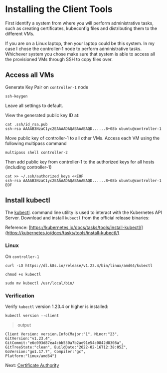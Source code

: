 # Installing the Client Tools

First identify a system from where you will perform administrative tasks, such as creating certificates, kubeconfig files and distributing them to the different VMs.

If you are on a Linux laptop, then your laptop could be this system. In my case I chose the controller-1 node to perform administrative tasks. Whichever system you chose make sure that system is able to access all the provisioned VMs through SSH to copy files over.

## Access all VMs

Generate Key Pair on `controller-1` node

```
ssh-keygen
```

Leave all settings to default.

View the generated public key ID at:

```
cat .ssh/id_rsa.pub
ssh-rsa AAAAB3NzaC1yc2EAAAADAQABAAABAQD......8+08b ubuntu@controller-1
```

Move public key of controller-1 to all other VMs. Access each VM using the following multipass command

```
multipass shell controller-2
```

Then add public key from controller-1 to the authorized keys for all hosts (including controller-1)

```
cat >> ~/.ssh/authorized_keys <<EOF
ssh-rsa AAAAB3NzaC1yc2EAAAADAQABAAABAQD......8+08b ubuntu@controller-1
EOF
```

## Install kubectl

The [kubectl](https://kubernetes.io/docs/tasks/tools/install-kubectl). command line utility is used to interact with the Kubernetes API Server. Download and install `kubectl` from the official release binaries:

Reference: [https://kubernetes.io/docs/tasks/tools/install-kubectl/](https://kubernetes.io/docs/tasks/tools/install-kubectl/)

### Linux

On `controller-1`

```
curl -LO https://dl.k8s.io/release/v1.23.4/bin/linux/amd64/kubectl
```

```
chmod +x kubectl
```

```
sudo mv kubectl /usr/local/bin/
```

### Verification

Verify `kubectl` version 1.23.4 or higher is installed:

```
kubectl version --client
```

> output

```
Client Version: version.Info{Major:"1", Minor:"23", GitVersion:"v1.23.4", GitCommit:"e6c093d87ea4cbb530a7b2ae91e54c0842d8308a", GitTreeState:"clean", BuildDate:"2022-02-16T12:38:05Z", GoVersion:"go1.17.7", Compiler:"gc", 
Platform:"linux/amd64"}
```

Next: [Certificate Authority](04-certificate-authority.md)